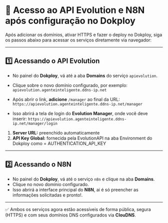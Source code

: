 # 🧭 Acesso ao API Evolution e N8N após configuração no Dokploy

Após adicionar os domínios, ativar HTTPS e fazer o deploy no Dokploy, siga os passos abaixo para acessar os serviços diretamente via navegador:

---

## 1️⃣ Acessando o **API Evolution**

- No painel do **Dokploy**, vá até a aba **Domains** do serviço `apievolution`.
- Clique sobre o novo domínio configurado, por exemplo:  
  `apievolution.agenteinteligente.ddns-ip.net`

- Após abrir o link, **adicione** `/manager` ao final da URL:
`https://apievolution.agenteinteligente.ddns-ip.net/manager`

- Isso abrirá a tela de login do **Evolution Manager**, onde você deve inserir:
`https://apievolution.agenteinteligente.ddns-ip.net/manager/login`
1. **Server URL:** preenchido automaticamente
2. **API Key Global:** fornecida pela EvolutionAPI na aba Environment do Dokploy como = AUTHENTICATION_API_KEY

---

## 2️⃣ Acessando o **N8N**

- No painel do **Dokploy**, vá até o serviço `n8n` e clique na aba **Domains**.
- Clique no novo domínio configurado.
- Isso abrirá a interface principal do **N8N**, ai é só preencher as informações solicitadas e pronto!.

---

✅ Ambos os serviços agora estão acessíveis de forma pública, segura (HTTPS) e com seus domínios DNS configurados via **ClouDNS**.



